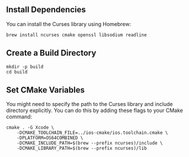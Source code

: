 ## Install Dependencies
You can install the Curses library using Homebrew:
```
brew install ncurses cmake openssl libsodium readline
```

## Create a Build Directory
```
mkdir -p build
cd build
```

## Set CMake Variables
You might need to specify the path to the Curses library and include directory explicitly. You can do this by adding these flags to your CMake command:

```
cmake . -G Xcode \
    -DCMAKE_TOOLCHAIN_FILE=../ios-cmake/ios.toolchain.cmake \
    -DPLATFORM=OS64COMBINED \
    -DCMAKE_INCLUDE_PATH=$(brew --prefix ncurses)/include \
    -DCMAKE_LIBRARY_PATH=$(brew --prefix ncurses)/lib
```
